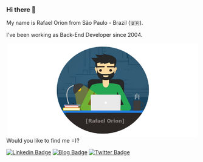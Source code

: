 ### Hi there 👋

<p>My name is Rafael Orion from São Paulo - Brazil (🇧🇷).</p>
<p>I've been working as Back-End Developer since 2004.</p>

<img align='right' src="orion_dev_logo2.png" width="500">

Would you like to find me =)?

[![Linkedin Badge](https://img.shields.io/badge/-LinkedIn-blue?style=flat-square&logo=Linkedin&logoColor=white&link=https://www.linkedin.com/in/rafaelorion)](https://www.linkedin.com/in/rafaelorion)
[![Blog Badge](https://img.shields.io/badge/Blog-rafaelorion.github.io-black)](http://rafaelorion.github.io)
[![Twitter Badge](https://img.shields.io/badge/-Twitter-1ca0f1?style=flat-square&labelColor=1ca0f1&logo=twitter&logoColor=white&link=https://twitter.com/rafaelorion)](https://twitter.com/rafaelorion)
